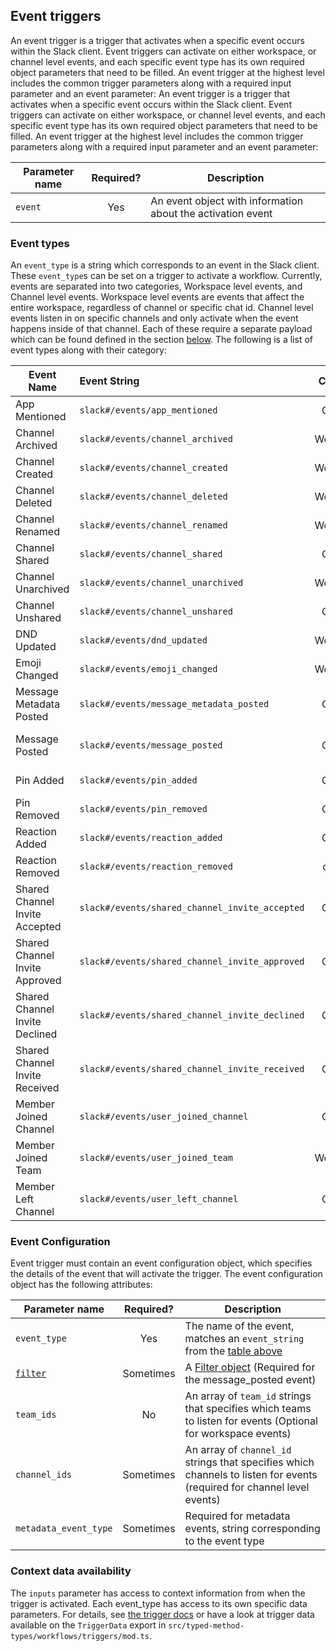## Event triggers

An event trigger is a trigger that activates when a specific event occurs within
the Slack client. Event triggers can activate on either workspace, or channel
level events, and each specific event type has its own required object
parameters that need to be filled. An event trigger at the highest level
includes the common trigger parameters along with a required input parameter and
an event parameter: An event trigger is a trigger that activates when a specific
event occurs within the Slack client. Event triggers can activate on either
workspace, or channel level events, and each specific event type has its own
required object parameters that need to be filled. An event trigger at the
highest level includes the common trigger parameters along with a required input
parameter and an event parameter:

| Parameter name | Required? | Description                                                 |
| -------------- | :-------: | ----------------------------------------------------------- |
| `event`        |    Yes    | An event object with information about the activation event |

### Event types

An `event_type` is a string which corresponds to an event in the Slack client.
These `event_type`s can be set on a trigger to activate a workflow. Currently,
events are separated into two categories, Workspace level events, and Channel
level events. Workspace level events are events that affect the entire
workspace, regardless of channel or specific chat id. Channel level events
listen in on specific channels and only activate when the event happens inside
of that channel. Each of these require a separate payload which can be found
defined in the section [below](#the-event-object). The following is a list of
event types along with their category:

| Event Name                     | Event String                                   | Category  | Notes                                         | Link                                                                   | Payload                                    |
| ------------------------------ | :--------------------------------------------- | :-------: | --------------------------------------------- | ---------------------------------------------------------------------- | ------------------------------------------ |
| App Mentioned                  | `slack#/events/app_mentioned`                  |  Channel  |                                               | [API Doc](https://api.slack.com/events/app_mention)                    | [Payload](#app_mentioned)                  |
| Channel Archived               | `slack#/events/channel_archived`               | Workspace |                                               | [API Doc](https://api.slack.com/events/channel_archive)                | [Payload](#channel_archived)               |
| Channel Created                | `slack#/events/channel_created`                | Workspace |                                               | [API Doc](https://api.slack.com/events/channel_created)                | [Payload](#channel_created)                |
| Channel Deleted                | `slack#/events/channel_deleted`                | Workspace |                                               | [API Doc](https://api.slack.com/events/channel_deleted)                | [Payload](#channel_deleted)                |
| Channel Renamed                | `slack#/events/channel_renamed`                | Workspace |                                               | [API Doc](https://api.slack.com/events/channel_rename)                 | [Payload](#channel_renamed)                |
| Channel Shared                 | `slack#/events/channel_shared`                 |  Channel  |                                               | [API Doc](https://api.slack.com/events/channel_shared)                 | [Payload](#channel_shared)                 |
| Channel Unarchived             | `slack#/events/channel_unarchived`             | Workspace |                                               | [API Doc](https://api.slack.com/events/channel_unarchive)              | [Payload](#channel_unarchived)             |
| Channel Unshared               | `slack#/events/channel_unshared`               |  Channel  |                                               | [API Doc](https://api.slack.com/events/channel_unshared)               | [Payload](#channel_unshared)               |
| DND Updated                    | `slack#/events/dnd_updated`                    | Workspace |                                               | [API Doc](https://api.slack.com/events/dnd_updated)                    | [Payload](#dnd_status_updated)             |
| Emoji Changed                  | `slack#/events/emoji_changed`                  | Workspace |                                               | [API Doc](https://api.slack.com/events/emoji_changed)                  | [Payload](#emoji_changed)                  |
| Message Metadata Posted        | `slack#/events/message_metadata_posted`        |  Channel  | Requires the "metadata_event_type" parameter  | [API Doc](https://api.slack.com/events/message_metadata_posted)        | [Payload](#message-metadata-trigger)       |
| Message Posted                 | `slack#/events/message_posted`                 |  Channel  | Requires a "filter" parameter in event object | [API Doc](https://api.slack.com/events/message)                        | [Payload](#messageposted-trigger)          |
| Pin Added                      | `slack#/events/pin_added`                      |  Channel  |                                               | [API Doc](https://api.slack.com/events/pin_added)                      | [Payload](#pin_added)                      |
| Pin Removed                    | `slack#/events/pin_removed`                    |  Channel  |                                               | [API Doc](https://api.slack.com/events/pin_removed)                    | [Payload](#pin_removed)                    |
| Reaction Added                 | `slack#/events/reaction_added`                 |  Channel  |                                               | [API Doc](https://api.slack.com/events/reaction_added)                 | [Payload](#reaction_added)                 |
| Reaction Removed               | `slack#/events/reaction_removed`               |  channel  |                                               | [API Doc](https://api.slack.com/events/reaction_removed)               | [Payload](#reaction_removed)               |
| Shared Channel Invite Accepted | `slack#/events/shared_channel_invite_accepted` |  Channel  |                                               | [API Doc](https://api.slack.com/events/shared_channel_invite_accepted) | [Payload](#shared_channel_invite_accepted) |
| Shared Channel Invite Approved | `slack#/events/shared_channel_invite_approved` |  Channel  |                                               | [API Doc](https://api.slack.com/events/shared_channel_invite_approved) | [Payload](#shared_channel_invite_approved) |
| Shared Channel Invite Declined | `slack#/events/shared_channel_invite_declined` |  Channel  |                                               | [API Doc](https://api.slack.com/events/shared_channel_invite_declined) | [Payload](#shared_channel_invite_declined) |
| Shared Channel Invite Received | `slack#/events/shared_channel_invite_received` |  Channel  |                                               | [API Doc](https://api.slack.com/events/shared_channel_invite_received) | [Payload](#shared_channel_invite_received) |
| Member Joined Channel          | `slack#/events/user_joined_channel`            |  Channel  |                                               | [API Doc](https://api.slack.com/events/member_joined_channel)          | [Payload](#user_joined_channel)            |
| Member Joined Team             | `slack#/events/user_joined_team`               | Workspace |                                               |                                                                        | [Payload](#user_joined_team)               |
| Member Left Channel            | `slack#/events/user_left_channel`              |  Channel  |                                               | [API Doc](https://api.slack.com/events/member_left_channel)            | [Payload](#user_left_channel)              |

### Event Configuration

Event trigger must contain an event configuration object, which specifies the
details of the event that will activate the trigger. The event configuration
object has the following attributes:

| Parameter name                 | Required? | Description                                                                                                             |
| ------------------------------ | :-------: | ----------------------------------------------------------------------------------------------------------------------- |
| `event_type`                   |    Yes    | The name of the event, matches an `event_string` from the [table above](#event-types)                                   |
| [`filter`](trigger-filters.md) | Sometimes | A [Filter object](./trigger-filters.md) (Required for the message_posted event)                                         |
| `team_ids`                     |    No     | An array of `team_id` strings that specifies which teams to listen for events (Optional for workspace events)           |
| `channel_ids`                  | Sometimes | An array of `channel_id` strings that specifies which channels to listen for events (required for channel level events) |
| `metadata_event_type`          | Sometimes | Required for metadata events, string corresponding to the event type                                                    |

### Context data availability

The `inputs` parameter has access to context information from when the trigger
is activated. Each event_type has access to its own specific data parameters.
For details, see
[the trigger docs](https://api.slack.com/future/triggers/event#response-object)
or have a look at trigger data available on the `TriggerData` export in
`src/typed-method-types/workflows/triggers/mod.ts`.
